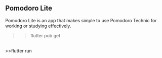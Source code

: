 ## Pomodoro Lite

Pomodoro Lite is an app that makes simple to use Pomodoro Technic for working or studying effectively.

>> flutter pub get
<br/>
>>flutter run 

